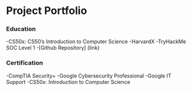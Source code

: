 # Project Portfolio

### Education 
-CS50x: CS50’s Introduction to Computer Science -HarvardX
-TryHackMe SOC Level 1
-[Github Repository] (link)

### Certification 
-CompTIA Security+ 
-Google Cybersecurity Professional
-Google IT Support
-CS50x: Introduction to Computer Science
